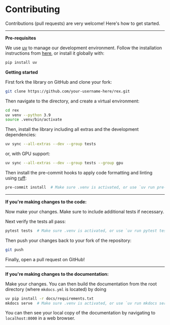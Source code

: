 # Contributing

Contributions (pull requests) are very welcome! Here's how to get started.

---
**Pre-requisites**

We use [uv](https://docs.astral.sh/uv) to manage our development environment.
Follow the installation instructions from [here](https://docs.astral.sh/uv/getting-started/installation/#configuring-installation), or install it globally with:
```bash
pip install uv
```

**Getting started**

First fork the library on GitHub and clone your fork:

```bash
git clone https://github.com/your-username-here/rex.git
````

Then navigate to the directory, and create a virtual environment:

```bash
cd rex
uv venv --python 3.9
source .venv/bin/activate
```

Then, install the library including all extras and the development dependencies:
```bash
uv sync --all-extras --dev --group tests
```
or, with GPU support:
```bash
uv sync --all-extras --dev --group tests --group gpu
```

Then install the pre-commit hooks to apply code formatting and linting using [ruff](https://docs.astral.sh/ruff):
```bash
pre-commit install  # Make sure .venv is activated, or use `uv run pre-commit install`
```

---

**If you're making changes to the code:**

Now make your changes. Make sure to include additional tests if necessary.

Next verify the tests all pass:

```bash
pytest tests  # Make sure .venv is activated, or use `uv run pytest tests`
```

Then push your changes back to your fork of the repository:

```bash
git push
```

Finally, open a pull request on GitHub!

---

**If you're making changes to the documentation:**

Make your changes. You can then build the documentation from the root directory (where `mkdocs.yml` is located) by doing

```bash
uv pip install -r docs/requirements.txt  
mkdocs serve  # Make sure .venv is activated, or use `uv run mkdocs serve`
```

[//]: # (Then doing `Control-C`, and running:)

[//]: # (```bash)

[//]: # (mkdocs serve  # Make sure .venv is activated, or use `uv run mkdocs serve`)

[//]: # (```)

[//]: # (&#40;So you run `mkdocs serve` twice.&#41;)

You can then see your local copy of the documentation by navigating to `localhost:8000` in a web browser.
